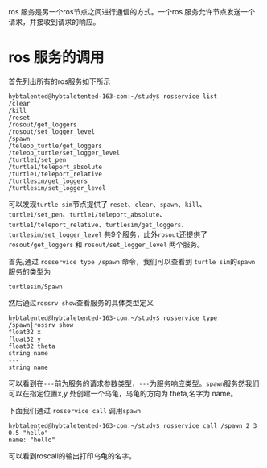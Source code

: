 ros 服务是另一个ros节点之间进行通信的方式。一个ros 服务允许节点发送一个请求，并接收到请求的响应。

# ros 服务的调用
首先列出所有的ros服务如下所示
```shell
hybtalented@hybtaletented-163-com:~/study$ rosservice list
/clear
/kill
/reset
/rosout/get_loggers
/rosout/set_logger_level
/spawn
/teleop_turtle/get_loggers
/teleop_turtle/set_logger_level
/turtle1/set_pen
/turtle1/teleport_absolute
/turtle1/teleport_relative
/turtlesim/get_loggers
/turtlesim/set_logger_level
```
可以发现`turtle sim`节点提供了 `reset`、`clear`、`spawn`、`kill`、`turtle1/set_pen`、`turtle1/teleport_absolute`、`turtle1/teleport_relative`、`turtlesim/get_loggers`、 `turtlesim/set_logger_level` 共9个服务，此外`rosout`还提供了 `rosout/get_loggers` 和 `rosout/set_logger_level` 两个服务。

首先,通过 `rosservice type /spawn` 命令，我们可以查看到 `turtle sim`的`spawn`服务的类型为
```shell
turtlesim/Spawn
```
然后通过`rossrv show`查看服务的具体类型定义
```shell
hybtalented@hybtaletented-163-com:~/study$ rosservice type /spawn|rossrv show
float32 x
float32 y
float32 theta
string name
---
string name
```
可以看到在`---`前为服务的请求参数类型，`---`为服务响应类型。`spawn`服务然我们可以在指定位置x,y 处创建一个乌龟，乌龟的方向为 theta,名字为 name。

下面我们通过 `rosservice call` 调用`spawn`
```shell
hybtalented@hybtaletented-163-com:~/study$ rosservice call /spawn 2 3 0.5 "hello"
name: "hello"
```
可以看到roscall的输出打印乌龟的名字。